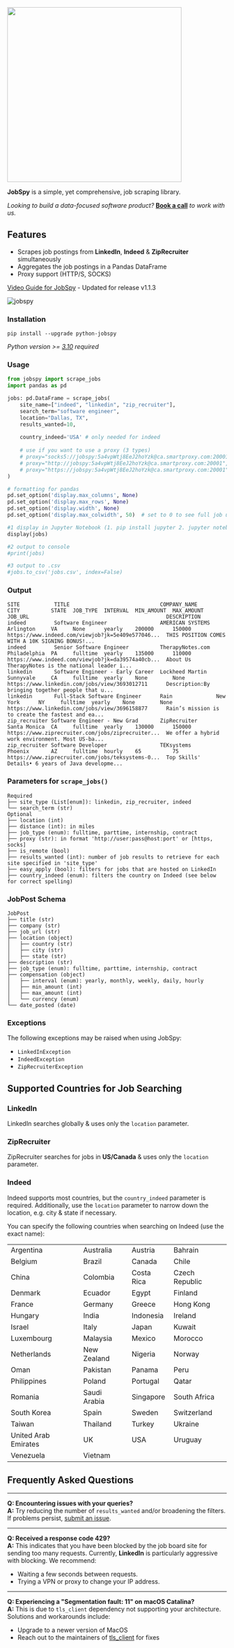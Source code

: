 <img src="https://github.com/cullenwatson/JobSpy/assets/78247585/ae185b7e-e444-4712-8bb9-fa97f53e896b" width="400">

**JobSpy** is a simple, yet comprehensive, job scraping library.

*Looking to build a data-focused software product?* **[Book a call](https://calendly.com/zachary-products/15min)** *to work with us.*
## Features


- Scrapes job postings from **LinkedIn**, **Indeed** & **ZipRecruiter** simultaneously
- Aggregates the job postings in a Pandas DataFrame
- Proxy support (HTTP/S, SOCKS)
  
[Video Guide for JobSpy](https://www.youtube.com/watch?v=RuP1HrAZnxs&pp=ygUgam9icyBzY3JhcGVyIGJvdCBsaW5rZWRpbiBpbmRlZWQ%3D) - Updated for release v1.1.3

![jobspy](https://github.com/cullenwatson/JobSpy/assets/78247585/ec7ef355-05f6-4fd3-8161-a817e31c5c57)
  
### Installation
```
pip install --upgrade python-jobspy
```
  
  _Python version >= [3.10](https://www.python.org/downloads/release/python-3100/) required_ 

### Usage

```python
from jobspy import scrape_jobs
import pandas as pd

jobs: pd.DataFrame = scrape_jobs(
    site_name=["indeed", "linkedin", "zip_recruiter"],
    search_term="software engineer",
    location="Dallas, TX",
    results_wanted=10,
    
    country_indeed='USA' # only needed for indeed
    
    # use if you want to use a proxy (3 types)
    # proxy="socks5://jobspy:5a4vpWtj8EeJ2hoYzk@ca.smartproxy.com:20001",
    # proxy="http://jobspy:5a4vpWtj8EeJ2hoYzk@ca.smartproxy.com:20001",
    # proxy="https://jobspy:5a4vpWtj8EeJ2hoYzk@ca.smartproxy.com:20001",
)

# formatting for pandas
pd.set_option('display.max_columns', None)
pd.set_option('display.max_rows', None)
pd.set_option('display.width', None)
pd.set_option('display.max_colwidth', 50)  # set to 0 to see full job url / desc

#1 display in Jupyter Notebook (1. pip install jupyter 2. jupyter notebook)
display(jobs)

#2 output to console
#print(jobs)

#3 output to .csv
#jobs.to_csv('jobs.csv', index=False)
```

### Output
```
SITE           TITLE                             COMPANY_NAME      CITY          STATE  JOB_TYPE  INTERVAL  MIN_AMOUNT  MAX_AMOUNT  JOB_URL                                            DESCRIPTION
indeed         Software Engineer                 AMERICAN SYSTEMS  Arlington     VA     None      yearly    200000      150000      https://www.indeed.com/viewjob?jk=5e409e577046...  THIS POSITION COMES WITH A 10K SIGNING BONUS!...
indeed         Senior Software Engineer          TherapyNotes.com  Philadelphia  PA     fulltime  yearly    135000      110000      https://www.indeed.com/viewjob?jk=da39574a40cb...  About Us TherapyNotes is the national leader i...
linkedin       Software Engineer - Early Career  Lockheed Martin   Sunnyvale     CA     fulltime  yearly    None        None        https://www.linkedin.com/jobs/view/3693012711      Description:By bringing together people that u...
linkedin       Full-Stack Software Engineer      Rain              New York      NY     fulltime  yearly    None        None        https://www.linkedin.com/jobs/view/3696158877      Rain’s mission is to create the fastest and ea...
zip_recruiter Software Engineer - New Grad       ZipRecruiter      Santa Monica  CA     fulltime  yearly    130000      150000      https://www.ziprecruiter.com/jobs/ziprecruiter...  We offer a hybrid work environment. Most US-ba...
zip_recruiter Software Developer                 TEKsystems        Phoenix       AZ     fulltime  hourly    65          75          https://www.ziprecruiter.com/jobs/teksystems-0...  Top Skills' Details• 6 years of Java developme...
```
### Parameters for `scrape_jobs()`
```plaintext
Required
├── site_type (List[enum]): linkedin, zip_recruiter, indeed
└── search_term (str)
Optional
├── location (int)
├── distance (int): in miles
├── job_type (enum): fulltime, parttime, internship, contract
├── proxy (str): in format 'http://user:pass@host:port' or [https, socks]
├── is_remote (bool)
├── results_wanted (int): number of job results to retrieve for each site specified in 'site_type'
├── easy_apply (bool): filters for jobs that are hosted on LinkedIn
├── country_indeed (enum): filters the country on Indeed (see below for correct spelling)
```

 
### JobPost Schema
```plaintext
JobPost
├── title (str)
├── company (str)
├── job_url (str)
├── location (object)
│   ├── country (str)
│   ├── city (str)
│   ├── state (str)
├── description (str)
├── job_type (enum): fulltime, parttime, internship, contract
├── compensation (object)
│   ├── interval (enum): yearly, monthly, weekly, daily, hourly
│   ├── min_amount (int)
│   ├── max_amount (int)
│   └── currency (enum)
└── date_posted (date)
```

### Exceptions
The following exceptions may be raised when using JobSpy:
* `LinkedInException`
* `IndeedException`
* `ZipRecruiterException`

## Supported Countries for Job Searching


### **LinkedIn**

LinkedIn searches globally & uses only the `location` parameter.

### **ZipRecruiter**

ZipRecruiter searches for jobs in **US/Canada** & uses only the `location` parameter.


### **Indeed**
Indeed supports most countries, but the `country_indeed` parameter is required. Additionally, use the `location` parameter to narrow down the location, e.g. city & state if necessary.

You can specify the following countries when searching on Indeed (use the exact name): 


|      |      |      |      |
|------|------|------|------|
| Argentina | Australia | Austria | Bahrain |
| Belgium | Brazil | Canada | Chile |
| China | Colombia | Costa Rica | Czech Republic |
| Denmark | Ecuador | Egypt | Finland |
| France | Germany | Greece | Hong Kong |
| Hungary | India | Indonesia | Ireland |
| Israel | Italy | Japan | Kuwait |
| Luxembourg | Malaysia | Mexico | Morocco |
| Netherlands | New Zealand | Nigeria | Norway |
| Oman | Pakistan | Panama | Peru |
| Philippines | Poland | Portugal | Qatar |
| Romania | Saudi Arabia | Singapore | South Africa |
| South Korea | Spain | Sweden | Switzerland |
| Taiwan | Thailand | Turkey | Ukraine |
| United Arab Emirates | UK | USA | Uruguay |
| Venezuela | Vietnam |  |  |

## Frequently Asked Questions

---

**Q: Encountering issues with your queries?**  
**A:** Try reducing the number of `results_wanted` and/or broadening the filters. If problems persist, [submit an issue](https://github.com/cullenwatson/JobSpy/issues).

---

**Q: Received a response code 429?**  
**A:** This indicates that you have been blocked by the job board site for sending too many requests. Currently, **LinkedIn** is particularly aggressive with blocking. We recommend:

- Waiting a few seconds between requests.
- Trying a VPN or proxy to change your IP address.

---

**Q: Experiencing a "Segmentation fault: 11" on macOS Catalina?**  
**A:** This is due to `tls_client` dependency not supporting your architecture. Solutions and workarounds include:
- Upgrade to a newer version of MacOS
- Reach out to the maintainers of [tls_client](https://github.com/bogdanfinn/tls-client) for fixes


  
